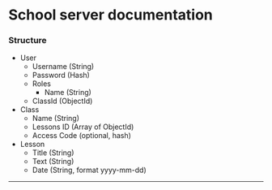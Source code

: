 # School server documentation

### Structure
- User
   - Username (String)
   - Password (Hash)
   - Roles
     - Name (String)
   - ClassId (ObjectId)
- Class
    - Name (String)
    - Lessons ID (Array of ObjectId)
    - Access Code (optional, hash)
- Lesson 
   - Title (String)
   - Text (String)
   - Date (String, format yyyy-mm-dd)
    
---